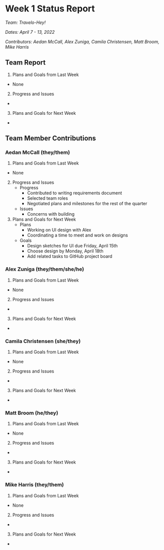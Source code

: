# Week 1 Status Report
*Team: Travelo-Hey!*

*Dates: April 7 - 13, 2022*

*Contributors: Aedan McCall, Alex Zuniga, Camila Christensen, Matt Broom, Mike Harris*

## Team Report
1. Plans and Goals from Last Week
- None
2. Progress and Issues
- 
3. Plans and Goals for Next Week
- 

## Team Member Contributions
### Aedan McCall (they/them)
1. Plans and Goals from Last Week
- None
2. Progress and Issues
    - Progress
        - Contributed to writing requirements document
        - Selected team roles 
        - Negotiated plans and milestones for the rest of the quarter
    - Issues
        - Concerns with building 
3. Plans and Goals for Next Week
    - Plans
        - Working on UI design with Alex
        - Coordinating a time to meet and work on designs
    - Goals
        - Design sketches for UI due Friday, April 15th
        - Choose design by Monday, April 18th
        - Add related tasks to GitHub project board

### Alex Zuniga (they/them/she/he)
1. Plans and Goals from Last Week
- None
2. Progress and Issues
- 
3. Plans and Goals for Next Week
- 

### Camila Christensen (she/they)
1. Plans and Goals from Last Week
- None
2. Progress and Issues
- 
3. Plans and Goals for Next Week
- 

### Matt Broom (he/they)
1. Plans and Goals from Last Week
- None
2. Progress and Issues
- 
3. Plans and Goals for Next Week
- 

### Mike Harris (they/them)
1. Plans and Goals from Last Week
- None
2. Progress and Issues
- 
3. Plans and Goals for Next Week
- 
